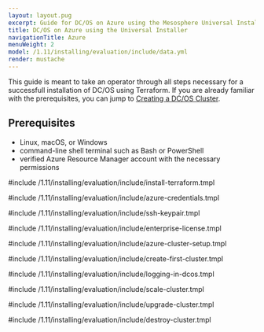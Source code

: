 ```yaml
---
layout: layout.pug
excerpt: Guide for DC/OS on Azure using the Mesosphere Universal Installer
title: DC/OS on Azure using the Universal Installer
navigationTitle: Azure
menuWeight: 2
model: /1.11/installing/evaluation/include/data.yml
render: mustache
---
```


This guide is meant to take an operator through all steps necessary for a successfull installation of DC/OS using Terraform. If you are already familiar with the prerequisites, you can jump to [Creating a DC/OS Cluster](#creating).

## Prerequisites

- Linux, macOS, or Windows
- command-line shell terminal such as Bash or PowerShell
- verified Azure Resource Manager account with the necessary permissions

#include /1.11/installing/evaluation/include/install-terraform.tmpl

#include /1.11/installing/evaluation/include/azure-credentials.tmpl

#include /1.11/installing/evaluation/include/ssh-keypair.tmpl

#include /1.11/installing/evaluation/include/enterprise-license.tmpl

#include /1.11/installing/evaluation/include/azure-cluster-setup.tmpl

#include /1.11/installing/evaluation/include/create-first-cluster.tmpl

#include /1.11/installing/evaluation/include/logging-in-dcos.tmpl

#include /1.11/installing/evaluation/include/scale-cluster.tmpl

#include /1.11/installing/evaluation/include/upgrade-cluster.tmpl

#include /1.11/installing/evaluation/include/destroy-cluster.tmpl